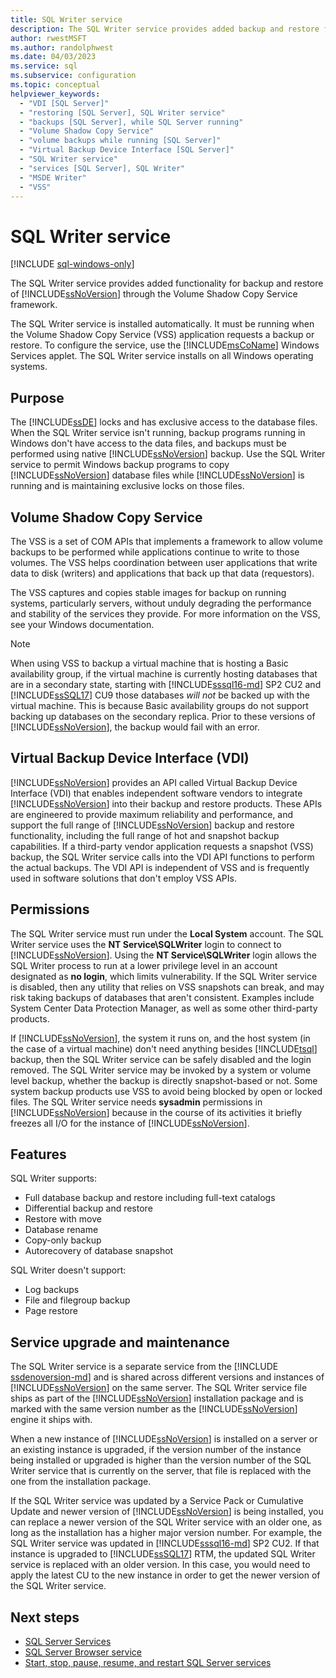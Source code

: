 ```yaml
---
title: SQL Writer service
description: The SQL Writer service provides added backup and restore functionality in SQL Server through the Volume Shadow Copy Service framework.
author: rwestMSFT
ms.author: randolphwest
ms.date: 04/03/2023
ms.service: sql
ms.subservice: configuration
ms.topic: conceptual
helpviewer_keywords:
  - "VDI [SQL Server]"
  - "restoring [SQL Server], SQL Writer service"
  - "backups [SQL Server], while SQL Server running"
  - "Volume Shadow Copy Service"
  - "volume backups while running [SQL Server]"
  - "Virtual Backup Device Interface [SQL Server]"
  - "SQL Writer service"
  - "services [SQL Server], SQL Writer"
  - "MSDE Writer"
  - "VSS"
---
```

# SQL Writer service

[!INCLUDE [sql-windows-only](../../includes/applies-to-version/sql-windows-only.md)]

The SQL Writer service provides added functionality for backup and restore of [!INCLUDE[ssNoVersion](../../includes/ssnoversion-md.md)] through the Volume Shadow Copy Service framework.

The SQL Writer service is installed automatically. It must be running when the Volume Shadow Copy Service (VSS) application requests a backup or restore. To configure the service, use the [!INCLUDE[msCoName](../../includes/msconame-md.md)] Windows Services applet. The SQL Writer service installs on all Windows operating systems.

## Purpose

The [!INCLUDE[ssDE](../../includes/ssde-md.md)] locks and has exclusive access to the database files. When the SQL Writer service isn't running, backup programs running in Windows don't have access to the data files, and backups must be performed using native [!INCLUDE[ssNoVersion](../../includes/ssnoversion-md.md)] backup. Use the SQL Writer service to permit Windows backup programs to copy [!INCLUDE[ssNoVersion](../../includes/ssnoversion-md.md)] database files while [!INCLUDE[ssNoVersion](../../includes/ssnoversion-md.md)] is running and is maintaining exclusive locks on those files.

## Volume Shadow Copy Service

The VSS is a set of COM APIs that implements a framework to allow volume backups to be performed while applications continue to write to those volumes. The VSS helps coordination between user applications that write data to disk (writers) and applications that back up that data (requestors).

The VSS captures and copies stable images for backup on running systems, particularly servers, without unduly degrading the performance and stability of the services they provide. For more information on the VSS, see your Windows documentation.

> [!NOTE]  
> When using VSS to backup a virtual machine that is hosting a Basic availability group, if the virtual machine is currently hosting databases that are in a secondary state, starting with [!INCLUDE[sssql16-md](../../includes/sssql16-md.md)] SP2 CU2 and [!INCLUDE[ssSQL17](../../includes/sssql17-md.md)] CU9 those databases *will not* be backed up with the virtual machine. This is because Basic availability groups do not support backing up databases on the secondary replica. Prior to these versions of [!INCLUDE[ssNoVersion](../../includes/ssnoversion-md.md)], the backup would fail with an error.

## Virtual Backup Device Interface (VDI)

[!INCLUDE[ssNoVersion](../../includes/ssnoversion-md.md)] provides an API called Virtual Backup Device Interface (VDI) that enables independent software vendors to integrate [!INCLUDE[ssNoVersion](../../includes/ssnoversion-md.md)] into their backup and restore products. These APIs are engineered to provide maximum reliability and performance, and support the full range of [!INCLUDE[ssNoVersion](../../includes/ssnoversion-md.md)] backup and restore functionality, including the full range of hot and snapshot backup capabilities. If a third-party vendor application requests a snapshot (VSS) backup, the SQL Writer service calls into the VDI API functions to perform the actual backups. The VDI API is independent of VSS and is frequently used in software solutions that don't employ VSS APIs.

## Permissions

The SQL Writer service must run under the **Local System** account. The SQL Writer service uses the **NT Service\SQLWriter** login to connect to [!INCLUDE[ssNoVersion](../../includes/ssnoversion-md.md)]. Using the **NT Service\SQLWriter** login allows the SQL Writer process to run at a lower privilege level in an account designated as **no login**, which limits vulnerability. If the SQL Writer service is disabled, then any utility that relies on VSS snapshots can break, and may risk taking backups of databases that aren't consistent. Examples include System Center Data Protection Manager, as well as some other third-party products.

If [!INCLUDE[ssNoVersion](../../includes/ssnoversion-md.md)], the system it runs on, and the host system (in the case of a virtual machine) don't need anything besides [!INCLUDE[tsql](../../includes/tsql-md.md)] backup, then the SQL Writer service can be safely disabled and the login removed. The SQL Writer service may be invoked by a system or volume level backup, whether the backup is directly snapshot-based or not. Some system backup products use VSS to avoid being blocked by open or locked files. The SQL Writer service needs **sysadmin** permissions in [!INCLUDE[ssNoVersion](../../includes/ssnoversion-md.md)] because in the course of its activities it briefly freezes all I/O for the instance of [!INCLUDE[ssNoVersion](../../includes/ssnoversion-md.md)].

## Features

SQL Writer supports:

- Full database backup and restore including full-text catalogs
- Differential backup and restore
- Restore with move
- Database rename
- Copy-only backup
- Autorecovery of database snapshot

SQL Writer doesn't support:

- Log backups
- File and filegroup backup
- Page restore

## Service upgrade and maintenance

The SQL Writer service is a separate service from the [!INCLUDE [ssdenoversion-md](../../includes/ssdenoversion-md.md)] and is shared across different versions and instances of [!INCLUDE[ssNoVersion](../../includes/ssnoversion-md.md)] on the same server. The SQL Writer service file ships as part of the [!INCLUDE[ssNoVersion](../../includes/ssnoversion-md.md)] installation package and is marked with the same version number as the [!INCLUDE[ssNoVersion](../../includes/ssnoversion-md.md)] engine it ships with.

When a new instance of [!INCLUDE[ssNoVersion](../../includes/ssnoversion-md.md)] is installed on a server or an existing instance is upgraded, if the version number of the instance being installed or upgraded is higher than the version number of the SQL Writer service that is currently on the server, that file is replaced with the one from the installation package.

If the SQL Writer service was updated by a Service Pack or Cumulative Update and newer version of [!INCLUDE[ssNoVersion](../../includes/ssnoversion-md.md)] is being installed, you can replace a newer version of the SQL Writer service with an older one, as long as the installation has a higher major version number. For example, the SQL Writer service was updated in [!INCLUDE[sssql16-md](../../includes/sssql16-md.md)] SP2 CU2. If that instance is upgraded to [!INCLUDE[ssSQL17](../../includes/sssql17-md.md)] RTM, the updated SQL Writer service is replaced with an older version. In this case, you would need to apply the latest CU to the new instance in order to get the newer version of the SQL Writer service.

## Next steps

- [SQL Server Services](../../tools/configuration-manager/sql-server-services.md)
- [SQL Server Browser service](../../tools/configuration-manager/sql-server-browser-service.md)
- [Start, stop, pause, resume, and restart SQL Server services](start-stop-pause-resume-restart-sql-server-services.md)
